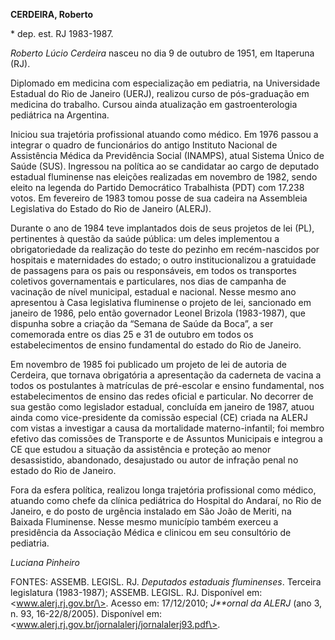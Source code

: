 **CERDEIRA, Roberto**

\* dep. est. RJ 1983-1987.

*Roberto Lúcio Cerdeira* nasceu no dia 9 de outubro de 1951, em
Itaperuna (RJ).

Diplomado em medicina com especialização em pediatria, na Universidade
Estadual do Rio de Janeiro (UERJ), realizou curso de pós-graduação em
medicina do trabalho. Cursou ainda atualização em gastroenterologia
pediátrica na Argentina.

Iniciou sua trajetória profissional atuando como médico. Em 1976 passou
a integrar o quadro de funcionários do antigo Instituto Nacional de
Assistência Médica da Previdência Social (INAMPS), atual Sistema Único
de Saúde (SUS). Ingressou na política ao se candidatar ao cargo de
deputado estadual fluminense nas eleições realizadas em novembro de
1982, sendo eleito na legenda do Partido Democrático Trabalhista (PDT)
com 17.238 votos. Em fevereiro de 1983 tomou posse de sua cadeira na
Assembleia Legislativa do Estado do Rio de Janeiro (ALERJ).

Durante o ano de 1984 teve implantados dois de seus projetos de lei
(PL), pertinentes à questão da saúde pública: um deles implementou a
obrigatoriedade da realização do teste do pezinho em recém-nascidos por
hospitais e maternidades do estado; o outro institucionalizou a
gratuidade de passagens para os pais ou responsáveis, em todos os
transportes coletivos governamentais e particulares, nos dias de
campanha de vacinação de nível municipal, estadual e nacional. Nesse
mesmo ano apresentou à Casa legislativa fluminense o projeto de lei,
sancionado em janeiro de 1986, pelo então governador Leonel Brizola
(1983-1987), que dispunha sobre a criação da “Semana de Saúde da Boca”,
a ser comemorada entre os dias 25 e 31 de outubro em todos os
estabelecimentos de ensino fundamental do estado do Rio de Janeiro.

Em novembro de 1985 foi publicado um projeto de lei de autoria de
Cerdeira, que tornava obrigatória a apresentação da caderneta de vacina
a todos os postulantes à matrículas de pré-escolar e ensino fundamental,
nos estabelecimentos de ensino das redes oficial e particular. No
decorrer de sua gestão como legislador estadual, concluída em janeiro de
1987, atuou ainda como vice-presidente da comissão especial (CE) criada
na ALERJ com vistas a investigar a causa da mortalidade
materno-infantil; foi membro efetivo das comissões de Transporte e de
Assuntos Municipais e integrou a CE que estudou a situação da
assistência e proteção ao menor desassistido, abandonado, desajustado ou
autor de infração penal no estado do Rio de Janeiro.

Fora da esfera política, realizou longa trajetória profissional como
médico, atuando como chefe da clínica pediátrica do Hospital do Andaraí,
no Rio de Janeiro, e do posto de urgência instalado em São João de
Meriti, na Baixada Fluminense. Nesse mesmo município também exerceu a
presidência da Associação Médica e clinicou em seu consultório de
pediatria.

*Luciana Pinheiro*

FONTES: ASSEMB. LEGISL. RJ. *Deputados estaduais fluminenses*. Terceira
legislatura (1983-1987); ASSEMB. LEGISL. RJ. Disponível em:
\<www.alerj.rj.gov.br/\>. Acesso em: 17/12/2010; *J**ornal da ALERJ*
(ano 3, n. 93, 16-22/8/2005). Disponível em:
\<www.alerj.rj.gov.br/jornalalerj/jornalalerj93.pdf\>.
